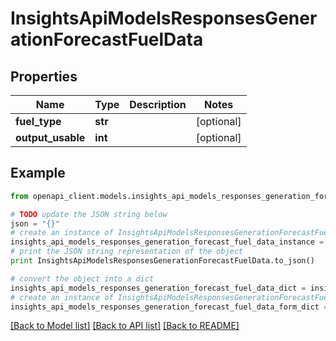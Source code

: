# InsightsApiModelsResponsesGenerationForecastFuelData


## Properties
Name | Type | Description | Notes
------------ | ------------- | ------------- | -------------
**fuel_type** | **str** |  | [optional] 
**output_usable** | **int** |  | [optional] 

## Example

```python
from openapi_client.models.insights_api_models_responses_generation_forecast_fuel_data import InsightsApiModelsResponsesGenerationForecastFuelData

# TODO update the JSON string below
json = "{}"
# create an instance of InsightsApiModelsResponsesGenerationForecastFuelData from a JSON string
insights_api_models_responses_generation_forecast_fuel_data_instance = InsightsApiModelsResponsesGenerationForecastFuelData.from_json(json)
# print the JSON string representation of the object
print InsightsApiModelsResponsesGenerationForecastFuelData.to_json()

# convert the object into a dict
insights_api_models_responses_generation_forecast_fuel_data_dict = insights_api_models_responses_generation_forecast_fuel_data_instance.to_dict()
# create an instance of InsightsApiModelsResponsesGenerationForecastFuelData from a dict
insights_api_models_responses_generation_forecast_fuel_data_form_dict = insights_api_models_responses_generation_forecast_fuel_data.from_dict(insights_api_models_responses_generation_forecast_fuel_data_dict)
```
[[Back to Model list]](../README.md#documentation-for-models) [[Back to API list]](../README.md#documentation-for-api-endpoints) [[Back to README]](../README.md)


